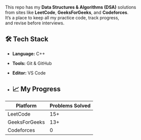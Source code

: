 This repo has my **Data Structures & Algorithms (DSA)** solutions  
from sites like **LeetCode**, **GeeksForGeeks**, and **Codeforces**.  
It’s a place to keep all my practice code, track progress,  
and revise before interviews.

## 🛠️ Tech Stack
- **Language:** C++
- **Tools:** Git & GitHub
- **Editor:** VS Code

- ## 📈 My Progress
| Platform      | Problems Solved |
|---------------|------------------|
| LeetCode      | 15+ |
| GeeksForGeeks | 13+  |
| Codeforces    | 0  |
